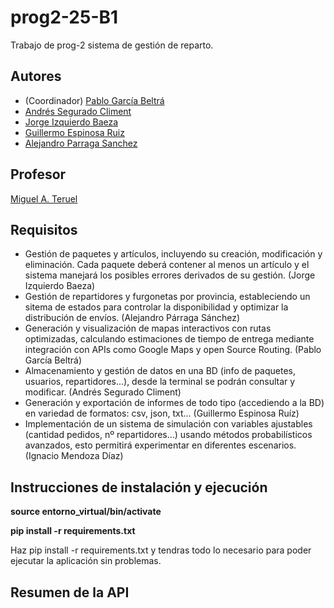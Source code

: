 # prog2-25-B1
Trabajo de prog-2 sistema de gestión de reparto.

## Autores
* (Coordinador) [Pablo García Beltrá](https://github.com/pgb64)
* [Andrés Segurado Climent](https://github.com/Bonew24)
* [Jorge Izquierdo Baeza](https://github.com/jorgeizquierdo-git)
* [Guillermo Espinosa Ruiz](https://github.com/ruukhaUA)
* [Alejandro Parraga Sanchez](https://github.com/w4lexf)

## Profesor
[Miguel A. Teruel](https://github.com/materuel-ua)

## Requisitos
* Gestión de paquetes y artículos, incluyendo su creación, modificación y eliminación. Cada paquete deberá contener al menos un artículo y el sistema manejará los posibles errores derivados de su gestión. (Jorge Izquierdo Baeza)  
* Gestión de repartidores y furgonetas por provincia, estableciendo un sitema de estados para controlar la disponibilidad y optimizar la distribución de envíos.  (Alejandro Párraga Sánchez) 
* Generación y visualización de mapas interactivos con rutas optimizadas, calculando estimaciones de tiempo de entrega mediante integración con APIs como Google Maps y open Source Routing. (Pablo García Beltrá) 
* Almacenamiento y gestión de datos en una BD (info de paquetes, usuarios, repartidores...), desde la terminal se podrán consultar y modificar. (Andrés Segurado Climent) 
* Generación y exportación de informes de todo tipo (accediendo a la BD) en variedad de formatos: csv, json, txt... (Guillermo Espinosa Ruíz) 
* Implementación de un sistema de simulación con variables ajustables (cantidad pedidos, nº repartidores...) usando métodos probabilísticos avanzados, esto permitirá experimentar en diferentes escenarios. (Ignacio Mendoza Díaz) 

## Instrucciones de instalación y ejecución
[//]: # (En primer lugar hay que activar el entorno virtual, para ello, ejecuta en la terminal el siguiente comando:)

**source entorno_virtual/bin/activate**

[//]: # (Ahora procedemos a instalar todas las dependencias:)

**pip install -r requirements.txt**

Haz pip install -r requirements.txt y tendras todo lo necesario para poder ejecutar la aplicación sin problemas.


## Resumen de la API
[//]: # (Cuando tengáis la API, añadiréis aquí la descripción de las diferentes llamadas.)
[//]: # (Para la evaluación por pares, indicaréis aquí las diferentes opciones de vuestro menú textual, especificando para qué sirve cada una de ellas)
